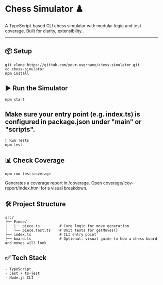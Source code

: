 # Chess Simulator ♟️ 
A TypeScript-based CLI chess simulator with modular logic and test coverage. Built for clarity, extensibility..

---

## 📦 Setup
```
git clone https://github.com/your-username/chess-simulator.git
cd chess-simulator
npm install
```


## ▶️ Run the Simulator
```
npm start
```

## Make sure your entry point (e.g. index.ts) is configured in package.json under "main" or "scripts".
```
🧪 Run Tests
npm test
```

## 📊 Check Coverage
```
npm run test:coverage
```

Generates a coverage report in /coverage. Open coverage/lcov-report/index.html for a visual breakdown.

## 🛠️ Project Structure
```
src/
├── Piece/
│   ├── piece.ts         # Core logic for move generation
│   └── piece.test.ts    # Unit tests for getMoves()
├── index.ts             # CLI entry point
├── board.ts             # Optional: visual guide to how a chess board and moves will look
```


## ✅ Tech Stack
```
- TypeScript
- Jest + ts-jest
- Node.js CLI
```
